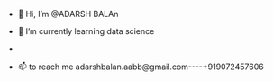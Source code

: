 - 👋 Hi, I’m @ADARSH BALAn
  
- 🌱 I’m currently learning data science
- 
- 📫 to reach me adarshbalan.aabb@gmail.com----+919072457606

